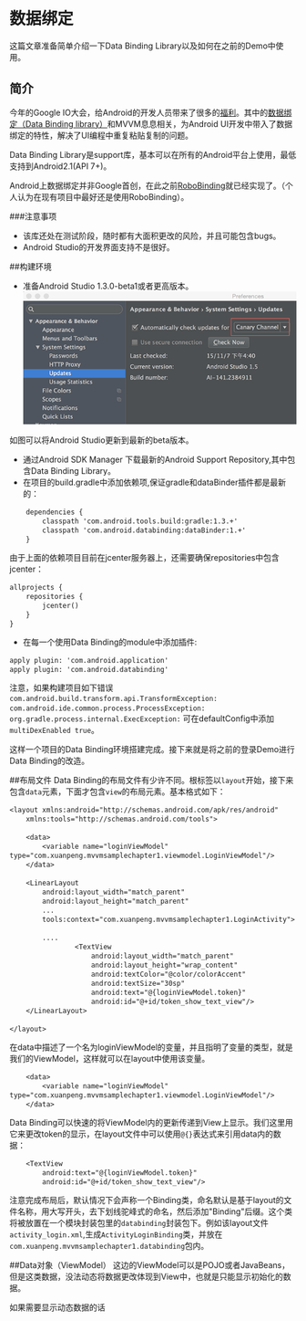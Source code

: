 # 数据绑定

这篇文章准备简单介绍一下Data Binding Library以及如何在之前的Demo中使用。

## 简介
 今年的Google IO大会，给Android的开发人员带来了很多的[福利](http://www.androidchina.net/2734.html)。其中的[数据绑定（Data Binding library）](https://developer.android.com/tools/data-binding/guide.html)和MVVM息息相关，为Android UI开发中带入了数据绑定的特性，解决了UI编程中重复粘贴复制的问题。
 
 Data Binding Library是support库，基本可以在所有的Android平台上使用，最低支持到Android2.1(API 7+)。
 
Android上数据绑定并非Google首创，在此之前[RoboBinding](http://robobinding.github.io/RoboBinding/getting_started.zh.html#_robobinding是什么)就已经实现了。（个人认为在现有项目中最好还是使用RoboBinding）。

###注意事项
* 该库还处在测试阶段，随时都有大面积更改的风险，并且可能包含bugs。
* Android Studio的开发界面支持不是很好。


##构建环境

* 准备Android Studio 1.3.0-beta1或者更高版本。
![更新Android Studio](../res/chapter2/2-1.png)

如图可以将Android Studio更新到最新的beta版本。

* 通过Android SDK Manager 下载最新的Android Support Repository,其中包含Data Binding Library。
* 在项目的build.gradle中添加依赖项,保证gradle和dataBinder插件都是最新的：

```
    dependencies {
        classpath 'com.android.tools.build:gradle:1.3.+'
        classpath 'com.android.databinding:dataBinder:1.+'
    }
```
由于上面的依赖项目目前在jcenter服务器上，还需要确保repositories中包含jcenter：
```
allprojects {
    repositories {
        jcenter()
    }
}
```

* 在每一个使用Data Binding的module中添加插件:
```
apply plugin: 'com.android.application'
apply plugin: 'com.android.databinding'
```
注意，如果构建项目如下错误```com.android.build.transform.api.TransformException: com.android.ide.common.process.ProcessException: org.gradle.process.internal.ExecException:```
可在defaultConfig中添加```multiDexEnabled true```。

这样一个项目的Data Binding环境搭建完成。接下来就是将之前的登录Demo进行Data Binding的改造。

##布局文件
Data Binding的布局文件有少许不同。根标签以```layout```开始，接下来包含```data```元素，下面才包含```view```的布局元素。基本格式如下：
```
<layout xmlns:android="http://schemas.android.com/apk/res/android"
    xmlns:tools="http://schemas.android.com/tools">

    <data>
        <variable name="loginViewModel" type="com.xuanpeng.mvvmsamplechapter1.viewmodel.LoginViewModel"/>
    </data>

    <LinearLayout
        android:layout_width="match_parent"
        android:layout_height="match_parent"
        ...
        tools:context="com.xuanpeng.mvvmsamplechapter1.LoginActivity">

        ....
                <TextView
                    android:layout_width="match_parent"
                    android:layout_height="wrap_content"
                    android:textColor="@color/colorAccent"
                    android:textSize="30sp"
                    android:text="@{loginViewModel.token}"
                    android:id="@+id/token_show_text_view"/>
    </LinearLayout>

</layout>

```

在data中描述了一个名为loginViewModel的变量，并且指明了变量的类型，就是我们的ViewModel，这样就可以在layout中使用该变量。
```
    <data>
        <variable name="loginViewModel" type="com.xuanpeng.mvvmsamplechapter1.viewmodel.LoginViewModel"/>
    </data>
```
Data Binding可以快速的将ViewModel内的更新传递到View上显示。我们这里用它来更改token的显示，在layout文件中可以使用```@{}```表达式来引用data内的数据：
```
    <TextView
        android:text="@{loginViewModel.token}"
        android:id="@+id/token_show_text_view"/>
```
注意完成布局后，默认情况下会声称一个Binding类，命名默认是基于layout的文件名称，用大写开头，去下划线驼峰式的命名，然后添加"Binding"后缀。这个类将被放置在一个模块封装包里的```databinding```封装包下。例如该layout文件```activity_login.xml```,生成```ActivityLoginBinding```类，并放在```com.xuanpeng.mvvmsamplechapter1.databinding```包内。

##Data对象（ViewModel）
这边的ViewModel可以是POJO或者JavaBeans，但是这类数据，没法动态将数据更改体现到View中，也就是只能显示初始化的数据。

如果需要显示动态数据的话